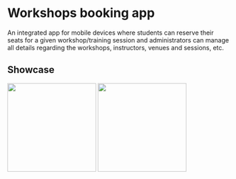 # Workshops booking app
An integrated app for mobile devices where students can reserve their seats for a given workshop/training session and administrators can manage all details regarding the workshops, instructors, venues and sessions, etc.



## Showcase
<img src="https://github.com/user-attachments/assets/cd8be6ff-b606-4ee5-ba26-2cec3d3bfb18" width=200>
<img src = "https://github.com/user-attachments/assets/30abe153-8c85-44a0-b815-094c68b24124" width=200>

